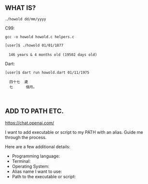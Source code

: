## WHAT IS?
```
./howold dd/mm/yyyy 
```

C99:
```
gcc -o howold howold.c helpers.c
```  
```
[user]$ ./howold 01/01/1877

　146 years & 4 months old (19502 days old)
```
Dart:
```
[user]$ dart run howold.dart 01/11/1975

  四十七  歲
  七      個月。
```
<br>

## ADD TO PATH ETC.

https://chat.openai.com/

I want to add executable or script to my PATH with an alias. 
Guide me through the process.
  
Here are a few additional details:
- Programming language:
- Terminal:  
- Operating System:   
- Alias name I want to use:   
- Path to the executable or script:   
